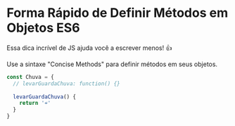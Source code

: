 # Forma Rápido de Definir Métodos em Objetos ES6 

Essa dica incrível de JS ajuda você a escrever menos! 👍 

Use a sintaxe "Concise Methods" para definir métodos em seus objetos.

```javascript
const Chuva = {
  // levarGuardaChuva: function() {}
  
  levarGuardaChuva() {
    return '☔️'
  }
}
```
